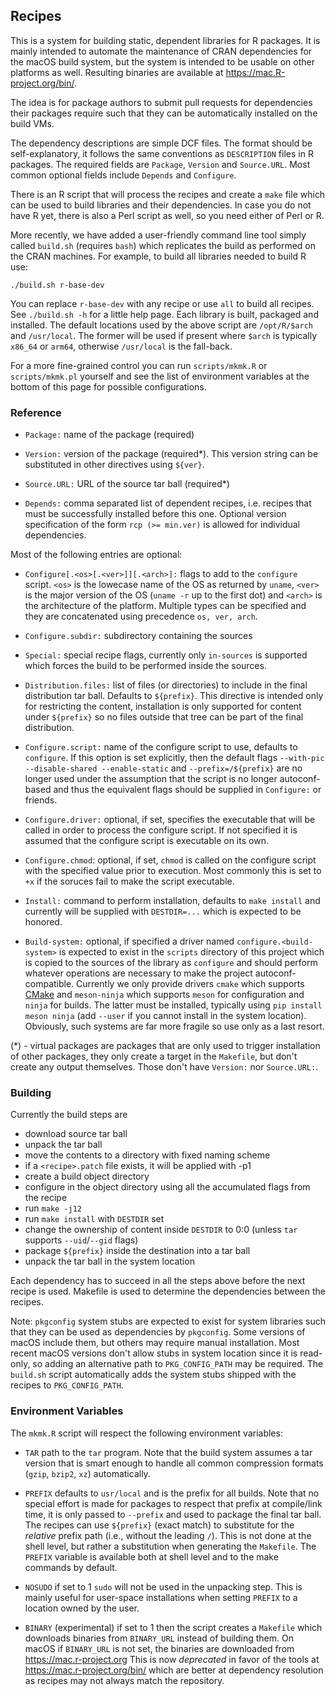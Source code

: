 ## Recipes

This is a system for building static, dependent libraries
for R packages. It is mainly intended to automate the maintenance of
CRAN dependencies for the macOS build system, but the system is intended
to be usable on other platforms as well. Resulting binaries
are available at https://mac.R-project.org/bin/.

The idea is for package authors to submit pull requests for
dependencies their packages require such that they can be
automatically installed on the build VMs.

The dependency descriptions are simple DCF files. The format should be
self-explanatory, it follows the same conventions as `DESCRIPTION`
files in R packages. The required fields are `Package`, `Version` and
`Source.URL`. Most common optional fields include `Depends` and
`Configure`.

There is an R script that will process the recipes and create a `make`
file which can be used to build libraries and their dependencies. In
case you do not have R yet, there is also a Perl script as well, so
you need either of Perl or R.

More recently, we have added a user-friendly command line tool simply
called `build.sh` (requires `bash`) which replicates the build as
performed on the CRAN machines. For example, to build all libraries
needed to build R use:

    ./build.sh r-base-dev

You can replace `r-base-dev` with any recipe or use `all` to build 
all recipes. See `./build.sh -h` for a little help page. 
Each library is built, packaged and installed. The
default locations used by the above script are `/opt/R/$arch` and
`/usr/local`. The former will be used if present where `$arch` is
typically `x86_64` or `arm64`, otherwise `/usr/local` is the
fall-back.

For a more fine-grained control you can run `scripts/mkmk.R` or
`scripts/mkmk.pl` yourself and see the list of environment
variables at the bottom of this page for possible configurations.

### Reference

 * `Package:` name of the package (required)

 * `Version:` version of the package (required*).
   This version string can be substituted in other directives using `${ver}`.

 * `Source.URL:` URL of the source tar ball (required*)

 * `Depends:` comma separated list of dependent recipes, i.e. recipes
   that must be successfully installed before this one. Optional version
   specification of the form `rcp (>= min.ver)` is allowed for individual
   dependencies.

Most of the following entries are optional:

 * `Configure[.<os>[.<ver>]][.<arch>]:` flags to add to the `configure`
   script. `<os>` is the lowecase name of the OS as returned by
   `uname`, `<ver>` is the major version of the OS (`uname -r` up
   to the first dot) and `<arch>` is the architecture of the
   platform. Multiple types can be specified and they are concatenated
   using precedence `os, ver, arch`.

 * `Configure.subdir:` subdirectory containing the sources

 * `Special:` special recipe flags, currently only `in-sources` is
   supported which forces the build to be performed inside the
   sources.

 * `Distribution.files:` list of files (or directories) to include
   in the final distribution tar ball. Defaults to `${prefix}`.
   This directive is intended only for restricting the content,
   installation is only supported for content under `${prefix}`
   so no files outside that tree can be part of the final
   distribution.

 * `Configure.script:` name of the configure script to use,
   defaults to `configure`. If this option is set explicitly,
   then the default flags `--with-pic --disable-shared --enable-static`
   and `--prefix=/${prefix}` are no longer used under the assumption
   that the script is no longer autoconf-based and thus the equivalent
   flags should be supplied in `Configure:` or friends.

 * `Configure.driver:` optional, if set, specifies the executable
   that will be called in order to process the configure script.
   If not specified it is assumed that the configure script is
   executable on its own.

 * `Configure.chmod`: optional, if set, `chmod` is called on the
   configure script with the specified value prior to execution. 
   Most commonly this is set to `+x` if the soruces fail to make the
   script executable.

 * `Install:` command to perform installation, defaults to
   `make install` and currently will be supplied with
   `DESTDIR=...` which is expected to be honored.

 * `Build-system:` optional, if specified a driver named
   `configure.<build-system>` is expected to exist in
   the `scripts` directory of this project which is copied
   to the sources of the library as `configure` and should perform
   whatever operations are necessary to make the project
   autoconf-compatible. Currently we only provide drivers
   `cmake` which supports [CMake](https://cmake.org) and
   `meson-ninja` which supports `meson` for configuration and
   `ninja` for builds. The latter must be installed, typically
   using `pip install meson ninja` (add `--user` if you cannot
   install in the system location).
   Obviously, such systems are far more fragile
   so use only as a last resort.

(*) - virtual packages are packages that are only used to trigger
installation of other packages, they only create a target in the
`Makefile`, but don't create any output themselves.
Those don't have `Version:` nor `Source.URL:`.

### Building

Currently the build steps are

 * download source tar ball
 * unpack the tar ball
 * move the contents to a directory with fixed naming scheme
 * if a `<recipe>.patch` file exists, it will be applied with -p1
 * create a build object directory
 * configure in the object directory using all the accumulated flags
   from the recipe
 * run `make -j12`
 * run `make install` with `DESTDIR` set
 * change the ownership of content inside `DESTDIR` to 0:0
   (unless `tar` supports `--uid`/`--gid` flags)
 * package `${prefix}` inside the destination into a tar ball
 * unpack the tar ball in the system location

Each dependency has to succeed in all the steps above before the next
recipe is used. Makefile is used to determine the dependencies between
the recipes.

Note: `pkgconfig` system stubs are expected to exist for system
libraries such that they can be used as dependencies by `pkgconfig`.
Some versions of macOS include them, but others may require manual
installation. Most recent macOS versions don't allow stubs in system
location since it is read-only, so adding an alternative path to
`PKG_CONFIG_PATH` may be required. The `build.sh` script automatically
adds the system stubs shipped with the recipes to `PKG_CONFIG_PATH`.

### Environment Variables

The `mkmk.R` script will respect the following environment variables:

 * `TAR` path to the `tar` program. Note that the build system assumes
   a tar version that is smart enough to handle all common compression
   formats (`gzip`, `bzip2`, `xz`) automatically.

 * `PREFIX` defaults to `usr/local` and is the prefix for all builds.
   Note that no special effort is made for packages to respect that
   prefix at compile/link time, it is only passed to `--prefix` and
   used to package the final tar ball. The recipes can use
   `${prefix}` (exact match) to substitute for the _relative_ prefix
   path (i.e., without the leading `/`). This is not done at the shell
   level, but rather a substitution when generating the `Makefile`.
   The `PREFIX` variable is available both at shell level and to the
   make commands by default.

 * `NOSUDO` if set to 1 `sudo` will not be used in the
   unpacking step. This is mainly useful for user-space
   installations when setting `PREFIX` to a location owned by the
   user.

 * `BINARY` (experimental) if set to 1 then the script creates a
   `Makefile` which downloads binaries from `BINARY_URL` instead of
   building them. On macOS if `BINARY_URL` is not set, the binaries
   are downloaded from https://mac.r-project.org This is now _deprecated_
   in favor of the tools at https://mac.r-project.org/bin/ which are
   better at dependency resolution as recipes may not always match the
   repository.
 
